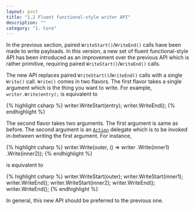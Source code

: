 ```yaml
---
layout: post
title: "1.2 Fluent functional-style writer API"
description: ""
category: "1. Core"
---
```


In the previous section, paired `WriteStart()`/`WriteEnd()` calls have been made to write payloads. In this version, a new set of fluent functional-style API has been introduced as an improvement over the previous API which is rather primitive, requiring paired `WriteStart()`/`WriteEnd()` calls.

The new API replaces paired `WriteStart()`/`WriteEnd()` calls with a single `Write()` call. `Write()` comes in two flavors. The first flavor takes a single argument which is the thing you want to write. For example, `writer.Write(entry);` is equivalent to

{% highlight csharp %}
writer.WriteStart(entry);
writer.WriteEnd();
{% endhighlight %}

The second flavor takes two arguments. The first argument is same as before. The second argument is an [`Action`](https://msdn.microsoft.com/en-us/library/system.action(v=vs.110).aspx) delegate which is to be invoked in-between writing the first argument. For instance,

{% highlight csharp %}
writer.Write(outer, () => writer
    .Write(inner1)
    .Write(inner2));
{% endhighlight %}

is equivalent to

{% highlight csharp %}
writer.WriteStart(outer);
    writer.WriteStart(inner1);
    writer.WriteEnd();
    writer.WriteStart(inner2);
    writer.WriteEnd();
writer.WriteEnd();
{% endhighlight %}

In general, this new API should be preferred to the previous one.

